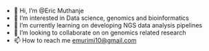 - 👋 Hi, I’m @Eric Muthanje
- 👀 I’m interested in Data science, genomics and bioinformatics
- 🌱 I’m currently learning on developing NGS data analysis pipelines
- 💞️ I’m looking to collaborate on on genomics related research
- 📫 How to reach me emurimi10@gmail.com

<!---
EMurimi10/EMurimi10 is a ✨ special ✨ repository because its `README.md` (this file) appears on your GitHub profile.
You can click the Preview link to take a look at your changes.
--->
